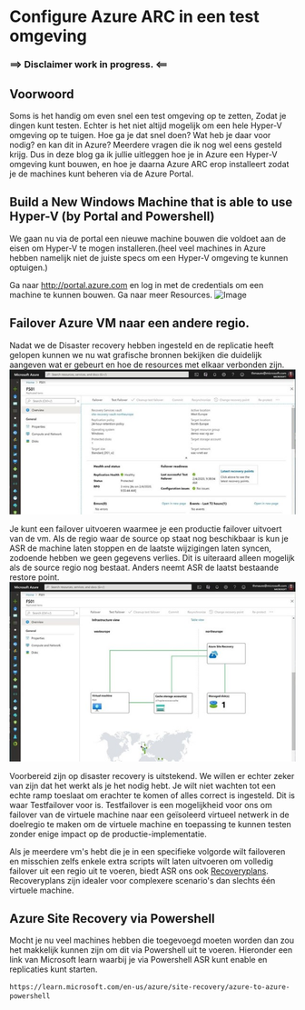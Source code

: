 # Configure Azure ARC in een test omgeving

### ==> Disclaimer work in progress. <==

## Voorwoord

Soms is het handig om even snel een test omgeving op te zetten, Zodat je dingen kunt testen. Echter is het niet altijd mogelijk om een hele Hyper-V omgeving op te tuigen.
Hoe ga je dat snel doen? Wat heb je daar voor nodig? en kan dit in Azure? Meerdere vragen die ik nog wel eens gesteld krijg.
Dus in deze blog ga ik jullie uitleggen hoe je in Azure een Hyper-V omgeving kunt bouwen, en hoe je daarna Azure ARC erop installeert zodat je de machines kunt beheren via de Azure Portal.


## Build a New Windows Machine that is able to use Hyper-V (by Portal and Powershell)

We gaan nu via de portal een nieuwe machine bouwen die voldoet aan de eisen om Hyper-V te mogen installeren.(heel veel machines in Azure hebben namelijk niet de juiste specs om een Hyper-V omgeving te kunnen optuigen.)

Ga naar http://portal.azure.com en log in met de credentials om een machine te kunnen bouwen.
Ga naar meer Resources.
![Image](./../Images/  )





## Failover Azure VM naar een andere regio.

Nadat we de Disaster recovery hebben ingesteld en de replicatie heeft gelopen kunnen we nu wat grafische bronnen bekijken die duidelijk aangeven wat er gebeurt en hoe de resources met elkaar verbonden zijn.
![Image](./../Images/DisasterRecovery/replication1.jpg)

Je kunt een failover uitvoeren waarmee je een productie failover uitvoert van de vm. Als de regio waar de source op staat nog beschikbaar is kun je ASR de machine laten stoppen en de laatste wijzigingen laten syncen, zodoende hebben we geen gegevens verlies.
Dit is uiteraard alleen mogelijk als de source regio nog bestaat. Anders neemt ASR de laatst bestaande restore point.
![Image](./../Images/DisasterRecovery/restorepoint.jpg)

Voorbereid zijn op disaster recovery is uitstekend. We willen er echter zeker van zijn dat het werkt als je het nodig hebt. Je wilt niet wachten tot een echte ramp toeslaat om erachter te komen of alles correct is ingesteld. Dit is waar Testfailover voor is. Testfailover is een mogelijkheid voor ons om failover van de virtuele machine naar een geïsoleerd virtueel netwerk in de doelregio te maken om de virtuele machine en toepassing te kunnen testen zonder enige impact op de productie-implementatie.‎

‎Als je meerdere vm's hebt die je in een specifieke volgorde wilt failoveren en misschien zelfs enkele extra scripts wilt laten uitvoeren om volledig failover uit een regio uit te voeren, biedt ASR ons ook [Recoveryplans](https://docs.microsoft.com/en-us/azure/site-recovery/recovery-plan-overview?WT.mc_id=itopstalk-blog-thmaure). Recoveryplans zijn idealer voor complexere scenario's dan slechts één virtuele machine.‎


## Azure Site Recovery via Powershell

Mocht je nu veel machines hebben die toegevoegd moeten worden dan zou het makkelijk kunnen zijn om dit via Powershell uit te voeren.
Hieronder een link van Microsoft learn waarbij je via Powershell ASR kunt enable en replicaties kunt starten.

~~~
https://learn.microsoft.com/en-us/azure/site-recovery/azure-to-azure-powershell
~~~

